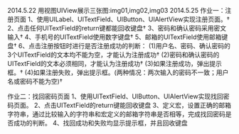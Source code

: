 2014.5.22
用视图UIView展示三张图:img01,img02,img03
2014.5.25
作业一：注册页面
1、使用UILabel、UITextField、UIButton、UIAlertView实现注册页面。†
2、点击任何UITextField的return键都能回收键盘†
3、密码和确认密码采用密文输入†
4、手机号的UITextField使用数字键盘†
5、邮箱的UITextField使用邮箱键盘†
6、点击注册按钮时进行是否注册成功的判断：
	(1)用户名、密码、确认密码的3个UITextField的文本均不能为空，才能认为注册成功†
	(2)密码和确认密码的UITextField的文本必须相同，才能认为注册成功†
	(3)如果注册成功，弹出提示框。†
	(4)如果注册失败，弹出提示框。(两种情况：两次输入的密码不一致；用户名或密码不能为空)†


作业二：找回密码页面
1、使用UITextField、UIButton、UIAlertView实现找回密码页面。
2、点击UITextField的return键能回收键盘
3、定义宏，设置正确的邮箱字符串，通过比较输入的字符串和宏定义的邮箱字符串是否相等，完成找回密码是否成功的判断。
4、找回成功和失败均显示提示框，并且回收键盘